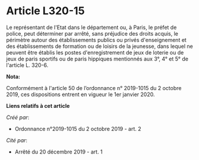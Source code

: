 # Article L320-15

Le représentant de l'Etat dans le département ou, à Paris, le préfet de police, peut déterminer par arrêté, sans préjudice
des droits acquis, le périmètre autour des établissements publics ou privés d'enseignement et des établissements de formation
ou de loisirs de la jeunesse, dans lequel ne peuvent être établis les postes d'enregistrement de jeux de loterie ou de jeux
de paris sportifs ou de paris hippiques mentionnés aux 3°, 4° et 5° de l'article L. 320-6.

**Nota:**

Conformément à l'article 50 de l’ordonnance n° 2019-1015 du 2 octobre 2019, ces dispositions entrent en vigueur le 1er
janvier 2020.

**Liens relatifs à cet article**

_Créé par_:

  - Ordonnance n°2019-1015 du 2 octobre 2019 - art. 2

_Cité par_:

  - Arrêté du 20 décembre 2019 - art. 1
